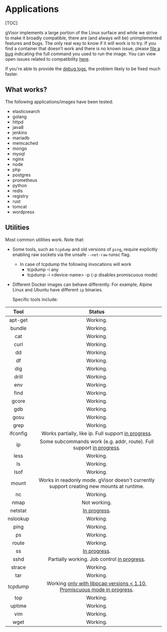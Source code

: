 # Applications

[TOC]

gVisor implements a large portion of the Linux surface and while we strive to
make it broadly compatible, there are (and always will be) unimplemented
features and bugs. The only real way to know if it will work is to try. If you
find a container that doesn’t work and there is no known issue, please
[file a bug][bug] indicating the full command you used to run the image. You can
view open issues related to compatibility [here][issues].

If you're able to provide the [debug logs](../debugging/), the problem likely to
be fixed much faster.

## What works?

The following applications/images have been tested:

*   elasticsearch
*   golang
*   httpd
*   java8
*   jenkins
*   mariadb
*   memcached
*   mongo
*   mysql
*   nginx
*   node
*   php
*   postgres
*   prometheus
*   python
*   redis
*   registry
*   rust
*   tomcat
*   wordpress

## Utilities

Most common utilities work. Note that:

*   Some tools, such as `tcpdump` and old versions of `ping`, require explicitly
    enabling raw sockets via the unsafe `--net-raw` runsc flag.
    *   In case of tcpdump the following invocations will work
        *   tcpdump -i any
        *   tcpdump -i \<device-name\> -p (-p disables promiscuous mode)
*   Different Docker images can behave differently. For example, Alpine Linux
    and Ubuntu have different `ip` binaries.

    Specific tools include:

<!-- mdformat off(don't wrap the table) -->

| Tool       | Status                                                                                              |
| :--------: | :-----------------------------------------:                                                         |
| apt-get    | Working.                                                                                            |
| bundle     | Working.                                                                                            |
| cat        | Working.                                                                                            |
| curl       | Working.                                                                                            |
| dd         | Working.                                                                                            |
| df         | Working.                                                                                            |
| dig        | Working.                                                                                            |
| drill      | Working.                                                                                            |
| env        | Working.                                                                                            |
| find       | Working.                                                                                            |
| gcore      | Working.                                                                                            |
| gdb        | Working.                                                                                            |
| gosu       | Working.                                                                                            |
| grep       | Working.                                                                                            |
| ifconfig   | Works partially, like ip. Full support [in progress](https://gvisor.dev/issue/578).                 |
| ip         | Some subcommands work (e.g. addr, route). Full support [in progress](https://gvisor.dev/issue/578). |
| less       | Working.                                                                                            |
| ls         | Working.                                                                                            |
| lsof       | Working.                                                                                            |
| mount      | Works in readonly mode. gVisor doesn't currently support creating new mounts at runtime.            |
| nc         | Working.                                                                                            |
| nmap       | Not working.                                                                                        |
| netstat    | [In progress](https://gvisor.dev/issue/2112).                                                       |
| nslookup   | Working.                                                                                            |
| ping       | Working.                                                                                            |
| ps         | Working.                                                                                            |
| route      | Working.                                                                                            |
| ss         | [In progress](https://gvisor.dev/issue/2114).                                                       |
| sshd       | Partially working. Job control [in progress](https://gvisor.dev/issue/154).                         |
| strace     | Working.                                                                                            |
| tar        | Working.                                                                                            |
| tcpdump    | Working [only with libpcap versions < 1.10](https://github.com/google/gvisor/issues/6699), [Promiscuous mode in progress](https://gvisor.dev/issue/3333).                             |
| top        | Working.                                                                                            |
| uptime     | Working.                                                                                            |
| vim        | Working.                                                                                            |
| wget       | Working.                                                                                            |

<!-- mdformat on -->

[bug]: https://github.com/google/gvisor/issues/new?title=Compatibility%20Issue:
[issues]: https://github.com/google/gvisor/issues?q=is%3Aissue+is%3Aopen+label%3A%22area%3A+compatibility%22
